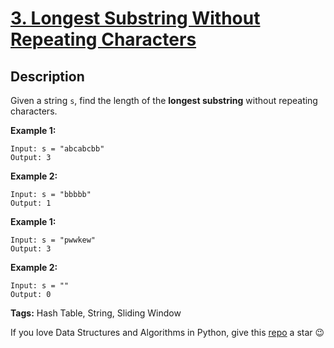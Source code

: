 # [3. Longest Substring Without Repeating Characters][title]

## Description

Given a string `s`, find the length of the **longest substring** without repeating characters.

**Example 1:**
```text
Input: s = "abcabcbb"
Output: 3
```

**Example 2:**
```text
Input: s = "bbbbb"
Output: 1
```

**Example 1:**
```text
Input: s = "pwwkew"
Output: 3
```

**Example 2:**
```text
Input: s = ""
Output: 0
```

**Tags:** Hash Table, String, Sliding Window

If you love Data Structures and Algorithms in Python, give this [repo][me] a star :wink:

[title]: https://leetcode.com/problems/longest-substring-without-repeating-characters/
[me]: https://github.com/bumblebee211196/awesome-python-leetcode
